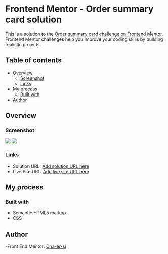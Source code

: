 # Frontend Mentor - Order summary card solution

This is a solution to the [Order summary card challenge on Frontend Mentor](https://www.frontendmentor.io/challenges/order-summary-component-QlPmajDUj). Frontend Mentor challenges help you improve your coding skills by building realistic projects.

## Table of contents

- [Overview](#overview)
  - [Screenshot](#screenshot)
  - [Links](#links)
- [My process](#my-process)
  - [Built with](#built-with)
- [Author](#author)

## Overview

### Screenshot

![](./screenshots/desktop-design.png)
![](./screenshots/mobile-design.png)

### Links

- Solution URL: [Add solution URL here](https://www.frontendmentor.io/solutions/order-summary-component-kzpST3vaXn)
- Live Site URL: [Add live site URL here](https://order-summary-component-charles.netlify.app/)

## My process

### Built with

- Semantic HTML5 markup
- CSS

## Author

-Front End Mentor: [Cha-er-si](https://www.frontendmentor.io/profile/Cha-er-si)
